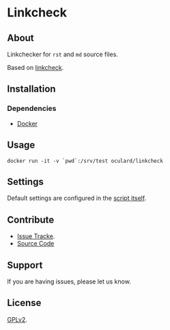 # Linkcheck

## About

Linkchecker for `rst` and `md` source files.

Based on [linkcheck](https://github.com/cytopia/linkcheck "Link to linkcheck website").

## Installation

### Dependencies

- [Docker](https://docker.com "Website of Docker")

## Usage

```shell
docker run -it -v `pwd`:/srv/test oculard/linkcheck
```

## Settings

Default settings are configured in the [script itself](https://github.com/testthedocs/rakpart/blob/master/ttd-linkcheck/linkcheck "Link to source of script").

## Contribute


- [Issue Tracke](https://github.com/ocular-d/lenses/issues "Link to issue tracker").
- [Source Code](https://github.com/ocular-d/lenses/tree/master/linkcheck "Link to source")

## Support


If you are having issues, please let us know.

## License

[GPLv2](https://www.gnu.org/licenses/old-licenses/gpl-2.0.en.html "Link to license").
